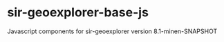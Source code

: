 sir-geoexplorer-base-js
=======================

Javascript components for sir-geoexplorer version 8.1-minen-SNAPSHOT
